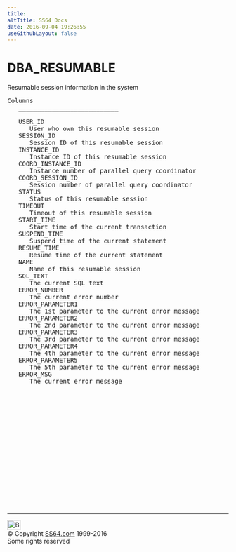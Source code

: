 ```yaml
---
title:
altTitle: SS64 Docs
date: 2016-09-04 19:26:55
useGithubLayout: false
---
```

<!-- #BeginLibraryItem "/Library/head_orad.lbi" --><!-- #EndLibraryItem --><h1>DBA_RESUMABLE </h1><p> Resumable session information in the system </p> 
 
<pre>Columns
   ___________________________
 
   USER_ID
      User who own this resumable session
   SESSION_ID
      Session ID of this resumable session
   INSTANCE_ID
      Instance ID of this resumable session
   COORD_INSTANCE_ID
      Instance number of parallel query coordinator
   COORD_SESSION_ID
      Session number of parallel query coordinator
   STATUS
      Status of this resumable session
   TIMEOUT
      Timeout of this resumable session
   START_TIME
      Start time of the current transaction
   SUSPEND_TIME
      Suspend time of the current statement
   RESUME_TIME
      Resume time of the current statement
   NAME
      Name of this resumable session
   SQL_TEXT
      The current SQL text
   ERROR_NUMBER
      The current error number
   ERROR_PARAMETER1
      The 1st parameter to the current error message
   ERROR_PARAMETER2
      The 2nd parameter to the current error message
   ERROR_PARAMETER3
      The 3rd parameter to the current error message
   ERROR_PARAMETER4
      The 4th parameter to the current error message
   ERROR_PARAMETER5
      The 5th parameter to the current error message
   ERROR_MSG
      The current error message

</pre><!-- #BeginLibraryItem "/Library/foot_orad.lbi" --><p>
<!-- oracle-footer -->
<ins class="adsbygoogle" style="display:inline-block;width:300px;height:250px" data-ad-client="ca-pub-6140977852749469" data-ad-slot="4275490898"></ins>
<script>
(adsbygoogle = window.adsbygoogle || []).push({});
</script></p>
<hr>
<div id="bl" class="footer"><a href="DBA_RESUMABLE.html#"><img src="../images/top.png" width="30" height="22" alt="Back to the Top"></a></div>
<div id="br" class="footer, tagline">© Copyright <a href="../index.html">SS64.com</a> 1999-2016<br>
Some rights reserved</div>
<!-- #EndLibraryItem -->

